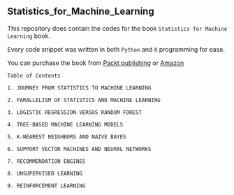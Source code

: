 ## Statistics_for_Machine_Learning

This repository does contain the codes for the book `Statistics for Machine Learning` book.

Every code snippet was written in both `Python` and `R` programming for ease.

You can purchase the book from [Packt publishing](https://www.packtpub.com/big-data-and-business-intelligence/statistics-machine-learning) or [Amazon](https://www.amazon.in/Statistics-Machine-Learning-Pratap-Dangeti/dp/1788295757)

```
Table of Contents

1. JOURNEY FROM STATISTICS TO MACHINE LEARNING

2. PARALLELISM OF STATISTICS AND MACHINE LEARNING

3. LOGISTIC REGRESSION VERSUS RANDOM FOREST

4. TREE-BASED MACHINE LEARNING MODELS

5. K-NEAREST NEIGHBORS AND NAIVE BAYES

6. SUPPORT VECTOR MACHINES AND NEURAL NETWORKS

7. RECOMMENDATION ENGINES

8. UNSUPERVISED LEARNING

9. REINFORCEMENT LEARNING

```
